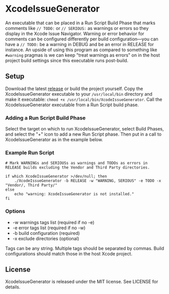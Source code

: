 # XcodeIssueGenerator

An executable that can be placed in a Run Script Build Phase that marks comments like ```// TODO:``` or ```// SERIOUS:``` as warnings or errors so they display in the Xcode Issue Navigator. Warning or error behavior for comments can be configured differently per build configuration—you can have a ```// TODO:``` be a warning in DEBUG and be an error in RELEASE for instance. An upside of using this program as compared to something like ```#warning``` pragmas is we can keep "treat warnings as errors" on in the host project build settings since this executable runs post-build.

## Setup
Download the latest [release](https://github.com/doubleencore/XcodeIssueGenerator/releases) or build the project yourself. Copy the XcodeIssueGenerator executable to your ```/usr/local/bin``` directory and make it executable: ```chmod +x /usr/local/bin/XcodeIssueGenerator```. Call the XcodeIssueGenerator executable from a Run Script build phase.

### Adding a Run Script Build Phase
Select the target on which to run XcodeIssueGenerator, select Build Phases, and select the "+" icon to add a new Run Script phase. Then put in a call to XcodeIssueGenerator as in the example below.

### Example Run Script
```
# Mark WARNINGs and SERIOUSs as warnings and TODOs as errors in RELEASE builds excluding the Vendor and Third Party directories.

if which XcodeIssueGenerator >/dev/null; then
    ./XcodeIssueGenerator -b RELEASE -w "WARNING, SERIOUS" -e TODO -x "Vendor/, Third Party/"
else
    echo "warning: XcodeIssueGenerator is not installed."
fi
```

### Options

* -w warnings tags list (required if no -e)
* -e error tags list (required if no -w)
* -b build configuration (required)
* -x exclude directories (optional)

Tags can be any string. Multiple tags should be separated by commas. Build configurations should match those in the host Xcode project.

## License

XcodeIssueGenerator is released under the MIT license. See LICENSE for details.
